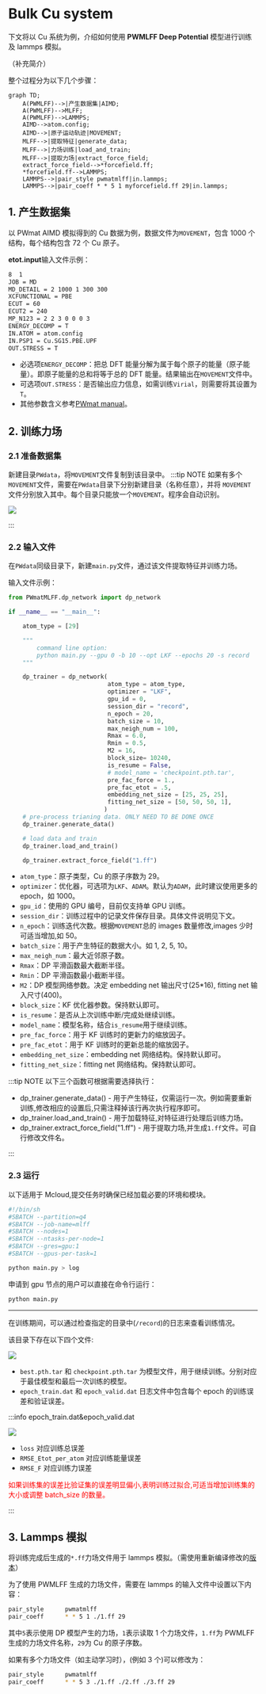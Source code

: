 # Bulk Cu system

下文将以 Cu 系统为例，介绍如何使用 **PWMLFF Deep Potential** 模型进行训练及 lammps 模拟。

（补充简介）

整个过程分为以下几个步骤：

```mermaid
graph TD;
    A(PWMLFF)-->|产生数据集|AIMD;
    A(PWMLFF)-->MLFF;
    A(PWMLFF)-->LAMMPS;
    AIMD-->atom.config;
    AIMD-->|原子运动轨迹|MOVEMENT;
    MLFF-->|提取特征|generate_data;
    MLFF-->|力场训练|load_and_train;
    MLFF-->|提取力场|extract_force_field;
    extract_force_field-->*forcefield.ff;
    *forcefield.ff-->LAMMPS;
    LAMMPS-->|pair_style pwmatmlff|in.lammps;
    LAMMPS-->|pair_coeff * * 5 1 myforcefield.ff 29|in.lammps;
```

## 1. 产生数据集

以 PWmat AIMD 模拟得到的 Cu 数据为例，数据文件为`MOVEMENT`，包含 1000 个结构，每个结构包含 72 个 Cu 原子。

**etot.input**输入文件示例：

```bash
8  1
JOB = MD
MD_DETAIL = 2 1000 1 300 300
XCFUNCTIONAL = PBE
ECUT = 60
ECUT2 = 240
MP_N123 = 2 2 3 0 0 0 3
ENERGY_DECOMP = T
IN.ATOM = atom.config
IN.PSP1 = Cu.SG15.PBE.UPF
OUT.STRESS = T
```

- 必选项`ENERGY_DECOMP`：把总 DFT 能量分解为属于每个原子的能量（原子能量）。即原子能量的总和将等于总的 DFT 能量。结果输出在`MOVEMENT`文件中。
- 可选项`OUT.STRESS`：是否输出应力信息，如需训练`Virial`，则需要将其设置为`T`。
- 其他参数含义参考[PWmat manual](http://www.pwmat.com/pwmat-resource/Manual.pdf)。

## 2. 训练力场

### 2.1 准备数据集

新建目录`PWdata`，将`MOVEMENT`文件复制到该目录中。
:::tip NOTE
如果有多个`MOVEMENT`文件，需要在`PWdata`目录下分别新建目录（名称任意），并将 `MOVEMENT` 文件分别放入其中。每个目录只能放一个`MOVEMENT`。程序会自动识别。

![](pictures/MOVEMENT-files.png)

:::

### 2.2 输入文件

在`PWdata`同级目录下，新建`main.py`文件，通过该文件提取特征并训练力场。

输入文件示例：

```python
from PWmatMLFF.dp_network import dp_network

if __name__ == "__main__":

    atom_type = [29]

    """
        command line option:
        python main.py --gpu 0 -b 10 --opt LKF --epochs 20 -s record
    """

    dp_trainer = dp_network(
                            atom_type = atom_type,
                            optimizer = "LKF",
                            gpu_id = 0,
                            session_dir = "record",
                            n_epoch = 20,
                            batch_size = 10,
                            max_neigh_num = 100,
                            Rmax = 6.0,
                            Rmin = 0.5,
                            M2 = 16,
                            block_size= 10240,
                            is_resume = False,
                            # model_name = 'checkpoint.pth.tar',
                            pre_fac_force = 1.,
                            pre_fac_etot = .5,
                            embedding_net_size = [25, 25, 25],
                            fitting_net_size = [50, 50, 50, 1],
                           )
    # pre-process trianing data. ONLY NEED TO BE DONE ONCE
    dp_trainer.generate_data()

    # load data and train
    dp_trainer.load_and_train()

    dp_trainer.extract_force_field("1.ff")

```

- `atom_type`：原子类型，Cu 的原子序数为 29。
- `optimizer`：优化器，可选项为`LKF`、`ADAM`。默认为`ADAM`，此时建议使用更多的 epoch，如 1000。
- `gpu_id`：使用的 GPU 编号，目前仅支持单 GPU 训练。
- `session_dir`：训练过程中的记录文件保存目录。具体文件说明见下文。
- `n_epoch`：训练迭代次数。根据`MOVEMENT`总的 images 数量修改,images 少时可适当增加,如 50。
- `batch_size`：用于产生特征的数据大小。如 1, 2, 5, 10。
- `max_neigh_num`：最大近邻原子数。
- `Rmax`：DP 平滑函数最大截断半径。
- `Rmin`：DP 平滑函数最小截断半径。
- `M2`：DP 模型网络参数。决定 embedding net 输出尺寸(25\*16), fitting net 输入尺寸(400)。
- `block_size`：KF 优化器参数。保持默认即可。
- `is_resume`：是否从上次训练中断/完成处继续训练。
- `model_name`：模型名称，结合`is_resume`用于继续训练。
- `pre_fac_force`：用于 KF 训练时的更新力的缩放因子。
- `pre_fac_etot`：用于 KF 训练时的更新总能的缩放因子。
- `embedding_net_size`：embedding net 网络结构。保持默认即可。
- `fitting_net_size`：fitting net 网络结构。保持默认即可。

:::tip NOTE
以下三个函数可根据需要选择执行：

- dp_trainer.generate_data() - 用于产生特征，仅需运行一次。例如需要重新训练,修改相应的设置后,只需注释掉该行再次执行程序即可。
- dp_trainer.load_and_train() - 用于加载特征,对特征进行处理后训练力场。
- dp_trainer.extract_force_field("1.ff") - 用于提取力场,并生成`1.ff`文件。可自行修改文件名。

:::

### 2.3 运行

以下适用于 Mcloud,提交任务时确保已经加载必要的环境和模块。

```bash
#!/bin/sh
#SBATCH --partition=q4
#SBATCH --job-name=mlff
#SBATCH --nodes=1
#SBATCH --ntasks-per-node=1
#SBATCH --gres=gpu:1
#SBATCH --gpus-per-task=1

python main.py > log
```

申请到 gpu 节点的用户可以直接在命令行运行：

```bash
python main.py
```

---

在训练期间，可以通过检查指定的目录中(`/record`)的日志来查看训练情况。

该目录下存在以下四个文件:

![](pictures/record-files.png)

- `best.pth.tar` 和 `checkpoint.pth.tar` 为模型文件，用于继续训练。分别对应于最佳模型和最后一次训练的模型。
- `epoch_train.dat` 和 `epoch_valid.dat` 日志文件中包含每个 epoch 的训练误差和验证误差。

:::info epoch_train.dat&epoch_valid.dat

![](pictures/epoch-train&valid_dat.png)

- `loss` 对应训练总误差
- `RMSE_Etot_per_atom` 对应训练能量误差
- `RMSE_F` 对应训练力误差

<font color='red'>如果训练集的误差比验证集的误差明显偏小,表明训练过拟合,可适当增加训练集的大小或调整 batch_size 的数量。</font>

:::

## 3. Lammps 模拟

将训练完成后生成的`*.ff`力场文件用于 lammps 模拟。（需使用重新编译修改的[版本](https://github.com/LonxunQuantum/Lammps_for_PWMLFF)）

为了使用 PWMLFF 生成的力场文件，需要在 lammps 的输入文件中设置以下内容：

```bash
pair_style      pwmatmlff
pair_coeff      * * 5 1 ./1.ff 29
```

其中`5`表示使用 DP 模型产生的力场，`1`表示读取 1 个力场文件，`1.ff`为 PWMLFF 生成的力场文件名称，`29`为 Cu 的原子序数。

如果有多个力场文件（如主动学习时），(例如 3 个)可以修改为：

```bash
pair_style      pwmatmlff
pair_coeff      * * 5 3 ./1.ff ./2.ff ./3.ff 29
```
